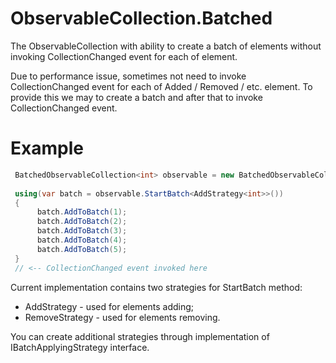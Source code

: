 # ObservableCollection.Batched
The ObservableCollection with ability to create a batch of elements without invoking CollectionChanged event for each of element.

Due to performance issue, sometimes not need to invoke CollectionChanged event for each of Added / Removed / etc. element.
To provide this we may to create a batch and after that to invoke CollectionChanged event.

# Example
```cs
 BatchedObservableCollection<int> observable = new BatchedObservableCollection<int>();
 
 using(var batch = observable.StartBatch<AddStrategy<int>>())
 {
      batch.AddToBatch(1);
      batch.AddToBatch(2);
      batch.AddToBatch(3);
      batch.AddToBatch(4);
      batch.AddToBatch(5);
 }
 // <-- CollectionChanged event invoked here
```

Current implementation contains two strategies for StartBatch method:
- AddStrategy<T> - used for elements adding; 
- RemoveStrategy<T> - used for elements removing. 

You can create additional strategies through implementation of IBatchApplyingStrategy interface.
